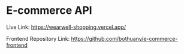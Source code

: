 # E-commerce API

Live Link: https://wearwell-shopping.vercel.app/

Frontend Repository Link: https://github.com/bothuany/e-commerce-frontend
